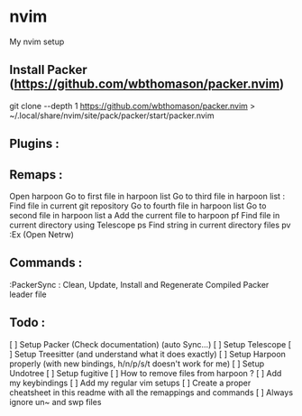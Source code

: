 # nvim
My nvim setup

## Install Packer (https://github.com/wbthomason/packer.nvim)
git clone --depth 1 https://github.com/wbthomason/packer.nvim >  ~/.local/share/nvim/site/pack/packer/start/packer.nvim

## Plugins :


## Remaps : 
<C-e> Open harpoon
<C-h> Go to first file in harpoon list
<C-n> Go to third file in harpoon list
<C-p>  : Find file in current git repository
<C-s> Go to fourth file in harpoon list
<C-t> Go to second file in harpoon list
<leader>a Add the current file to harpoon
<leader>pf Find file in current directory using Telescope
<leader>ps Find string in current directory files
<leader>pv :Ex (Open Netrw)

## Commands :
:PackerSync : Clean, Update, Install and Regenerate Compiled Packer leader file

## Todo :
[ ] Setup Packer (Check documentation) (auto Sync...)
[ ] Setup Telescope
[ ] Setup Treesitter (and understand what it does exactly)
[ ] Setup Harpoon properly (with new bindings, h/n/p/s/t doesn't work for me)
[ ] Setup Undotree
[ ] Setup fugitive
[ ] How to remove files from harpoon ?
[ ] Add my keybindings
[ ] Add my regular vim setups
[ ] Create a proper cheatsheet in this readme with all the remappings and commands
[ ] Always ignore un~ and swp files
